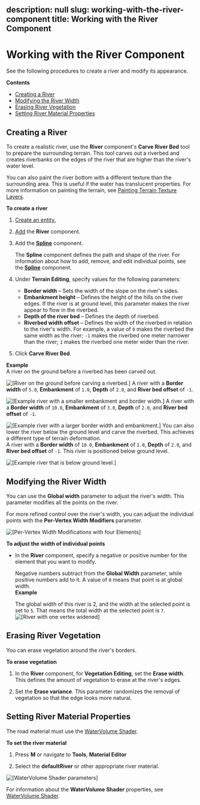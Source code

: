 description: null
slug: working-with-the-river-component
title: Working with the River Component
---
# Working with the River Component<a name="working-with-the-river-component"></a>

See the following procedures to create a river and modify its appearance\.

**Contents**
+ [Creating a River](#creating-river)
+ [Modifying the River Width](#modifying-river-width)
+ [Erasing River Vegetation](#erasing-river-vegetation)
+ [Setting River Material Properties](#setting-river-material-properties)

## Creating a River<a name="creating-river"></a>

To create a realistic river, use the **River** component's **Carve River Bed** tool to prepare the surrounding terrain\. This tool carves out a riverbed and creates riverbanks on the edges of the river that are higher than the river's water level\.

You can also paint the river bottom with a different texture than the surrounding area\. This is useful if the water has translucent properties\. For more information on painting the terrain, see [Painting Terrain Texture Layers](terrain-texture-layers-paint.md)\.

**To create a river**

1. [Create an entity\.](creating-entity.md)

1. [Add](component-working-adding.md) the **River** component\.

1. Add the **[Spline](component-spline.md)** component\.

   The **Spline** component defines the path and shape of the river\. For information about how to add, remove, and edit individual points, see the **[Spline](component-spline.md)** component\.

1. Under **Terrain Editing**, specify values for the following parameters:
   + **Border width** – Sets the width of the slope on the river's sides\.
   + **Embankment height** – Defines the height of the hills on the river edges\. If the river is at ground level, this parameter makes the river appear to flow in the riverbed\.
   + **Depth of the river bed** – Defines the depth of riverbed\.
   + **Riverbed width offset** – Defines the width of the riverbed in relation to the river's width\. For example, a value of `0` makes the riverbed the same width as the river; `-1` makes the riverbed one meter narrower than the river; `1` makes the riverbed one meter wider than the river\.

1. Click **Carve River Bed**\.

**Example**  
A river on the ground before a riverbed has been carved out\.  

![\[River on the ground before carving a riverbed.\]](/images/userguide/component/carving-riverbed-1.png)
A river with a **Border width** of `5.0`, **Embankment** of `1.0`, **Depth** of `2.0`, and **River bed offset** of `-1`\.  

![\[Example river with a smaller embankment and border width.\]](/images/userguide/component/carving-riverbed-2.png)
A river with a **Border width** of `10.0`, **Embankment** of `3.0`, **Depth** of `2.0`, and **River bed offset** of `-1`\.  

![\[Example river with a larger border width and embankment.\]](/images/userguide/component/carving-riverbed-3.png)
You can also lower the river below the ground level and carve the riverbed\. This achieves a different type of terrain deformation\.  
A river with a **Border width** of `10.0`, **Embankment** of `1.0`, **Depth** of `2.0`, and **River bed offset** of `-1`\. This river is positioned below ground level\.  

![\[Example river that is below ground level.\]](/images/userguide/component/carving-riverbed-4.png)

## Modifying the River Width<a name="modifying-river-width"></a>

You can use the **Global width** parameter to adjust the river's width\. This parameter modifies all the points on the river\.

For more refined control over the river's width, you can adjust the individual points with the **Per\-Vertex Width Modifiers** parameter\.

![\[Per-Vertex Width Modifications with four Elements\]](/images/userguide/component/modifying-road-width-1.png)

**To adjust the width of individual points**
+ In the **River** component, specify a negative or positive number for the element that you want to modify\.

  Negative numbers subtract from the **Global Width** parameter, while positive numbers add to it\. A value of `0` means that point is at global width\.  
**Example**  

  The global width of this river is 2, and the width at the selected point is set to `5`\. That means the total width at the selected point is `7`\.  
![\[River with one vertex widened\]](/images/userguide/component/modifying-river-width-2.png)

## Erasing River Vegetation<a name="erasing-river-vegetation"></a>

You can erase vegetation around the river's borders\.

**To erase vegetation**

1. In the **River** component, for **Vegetation Editing**, set the **Erase width**\. This defines the amount of vegetation to erase at the river's edges\.

1. Set the **Erase variance**\. This parameter randomizes the removal of vegetation so that the edge looks more natural\.

## Setting River Material Properties<a name="setting-river-material-properties"></a>

The road material must use the [WaterVolume Shader](shader-ref-watervolume.md)\. 

**To set the river material**

1. Press **M** or navigate to **Tools**, **Material Editor**

1. Select the **defaultRiver** or other appropriate river material\.

![\[WaterVolume Shader parameters\]](/images/userguide/component/setting-river-materials-1.png)

For information about the **WaterVolume Shader** properties, see [WaterVolume Shader](shader-ref-watervolume.md)\.